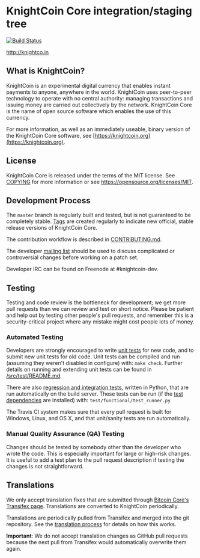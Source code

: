 KnightCoin Core integration/staging tree
=====================================

[![Build Status](https://travis-ci.org/knightcoin-project/knightcoin.svg?branch=master)](https://travis-ci.org/knightcoin-project/knightcoin)

http://knightco.in

What is KnightCoin?
----------------

KnightCoin is an experimental digital currency that enables instant payments to
anyone, anywhere in the world. KnightCoin uses peer-to-peer technology to operate
with no central authority: managing transactions and issuing money are carried
out collectively by the network. KnightCoin Core is the name of open source
software which enables the use of this currency.

For more information, as well as an immediately useable, binary version of
the KnightCoin Core software, see [https://knightcoin.org](https://knightcoin.org).

License
-------

KnightCoin Core is released under the terms of the MIT license. See [COPYING](COPYING) for more
information or see https://opensource.org/licenses/MIT.

Development Process
-------------------

The `master` branch is regularly built and tested, but is not guaranteed to be
completely stable. [Tags](https://github.com/knightcoin-project/knightcoin/tags) are created
regularly to indicate new official, stable release versions of KnightCoin Core.

The contribution workflow is described in [CONTRIBUTING.md](CONTRIBUTING.md).

The developer [mailing list](https://groups.google.com/forum/#!forum/knightcoin-dev)
should be used to discuss complicated or controversial changes before working
on a patch set.

Developer IRC can be found on Freenode at #knightcoin-dev.

Testing
-------

Testing and code review is the bottleneck for development; we get more pull
requests than we can review and test on short notice. Please be patient and help out by testing
other people's pull requests, and remember this is a security-critical project where any mistake might cost people
lots of money.

### Automated Testing

Developers are strongly encouraged to write [unit tests](src/test/README.md) for new code, and to
submit new unit tests for old code. Unit tests can be compiled and run
(assuming they weren't disabled in configure) with: `make check`. Further details on running
and extending unit tests can be found in [/src/test/README.md](/src/test/README.md).

There are also [regression and integration tests](/test), written
in Python, that are run automatically on the build server.
These tests can be run (if the [test dependencies](/test) are installed) with: `test/functional/test_runner.py`

The Travis CI system makes sure that every pull request is built for Windows, Linux, and OS X, and that unit/sanity tests are run automatically.

### Manual Quality Assurance (QA) Testing

Changes should be tested by somebody other than the developer who wrote the
code. This is especially important for large or high-risk changes. It is useful
to add a test plan to the pull request description if testing the changes is
not straightforward.

Translations
------------

We only accept translation fixes that are submitted through [Bitcoin Core's Transifex page](https://www.transifex.com/projects/p/bitcoin/).
Translations are converted to KnightCoin periodically.

Translations are periodically pulled from Transifex and merged into the git repository. See the
[translation process](doc/translation_process.md) for details on how this works.

**Important**: We do not accept translation changes as GitHub pull requests because the next
pull from Transifex would automatically overwrite them again.
